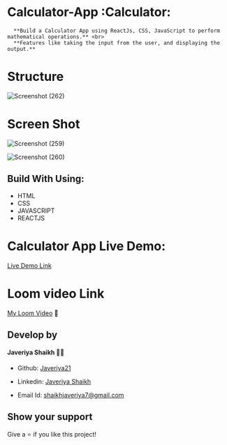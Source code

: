 # Calculator-App :Calculator:

      **Build a Calculator App using ReactJs, CSS, JavaScript to perform mathematical operations.** <br>
      **Features like taking the input from the user, and displaying the output.**  

# Structure


![Screenshot (262)](https://user-images.githubusercontent.com/108418892/198830050-de77b8ec-50dd-4449-ae19-7ab04d5c2281.png)


# Screen Shot

![Screenshot (259)](https://user-images.githubusercontent.com/108418892/198830088-e2dd02e4-a0c4-4e26-a3cb-4cca801f7a2d.png)





![Screenshot (260)](https://user-images.githubusercontent.com/108418892/198830098-473134b7-afe7-411d-a082-9e30b87444f5.png)



## Build With Using:

- HTML
- CSS
- JAVASCRIPT
- REACTJS



# Calculator App Live Demo:

 [Live Demo Link](http://localhost:3000/)
 

# Loom video Link

 [My Loom Video](https://www.loom.com/share/6f95360875cf42f28a3ae54591217f9e) 🎥

## Develop by

#### Javeriya Shaikh 👩‍💻

- Github: [Javeriya21]( https://github.com/Javeriya21 )

- Linkedin: [Javeriya Shaikh](https://www.linkedin.com/in/javeriya-shaikh-228a99209)

- Email Id: shaikhjaveriya7@gmail.com     


## Show your support

 Give a ⭐ if you like this project!
